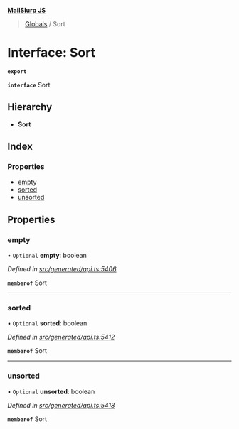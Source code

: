 **[MailSlurp JS](../README.md)**

> [Globals](../README.md) / Sort

# Interface: Sort

**`export`** 

**`interface`** Sort

## Hierarchy

* **Sort**

## Index

### Properties

* [empty](sort.md#empty)
* [sorted](sort.md#sorted)
* [unsorted](sort.md#unsorted)

## Properties

### empty

• `Optional` **empty**: boolean

*Defined in [src/generated/api.ts:5406](https://github.com/mailslurp/mailslurp-client/blob/ad6aa3d/src/generated/api.ts#L5406)*

**`memberof`** Sort

___

### sorted

• `Optional` **sorted**: boolean

*Defined in [src/generated/api.ts:5412](https://github.com/mailslurp/mailslurp-client/blob/ad6aa3d/src/generated/api.ts#L5412)*

**`memberof`** Sort

___

### unsorted

• `Optional` **unsorted**: boolean

*Defined in [src/generated/api.ts:5418](https://github.com/mailslurp/mailslurp-client/blob/ad6aa3d/src/generated/api.ts#L5418)*

**`memberof`** Sort
